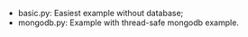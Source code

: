 - basic.py: Easiest example without database;
- mongodb.py: Example with thread-safe mongodb example.
